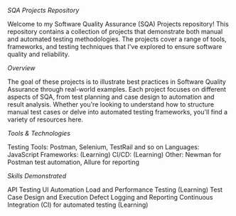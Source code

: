_SQA Projects Repository_

Welcome to my Software Quality Assurance (SQA) Projects repository! This repository contains a collection of projects that demonstrate both manual and automated testing methodologies. The projects cover a range of tools, frameworks, and testing techniques that I've explored to ensure software quality and reliability.

_Overview_

The goal of these projects is to illustrate best practices in Software Quality Assurance through real-world examples. Each project focuses on different aspects of SQA, from test planning and case design to automation and result analysis. Whether you're looking to understand how to structure manual test cases or delve into automated testing frameworks, you'll find a variety of resources here.

_Tools & Technologies_

Testing Tools: Postman, Selenium, TestRail and so on
Languages: JavaScript
Frameworks: (Learning)
CI/CD: (Learning)
Other: Newman for Postman test automation, Allure for reporting

_Skills Demonstrated_

API Testing
UI Automation
Load and Performance Testing (Learning)
Test Case Design and Execution
Defect Logging and Reporting
Continuous Integration (CI) for automated testing (Learning)
